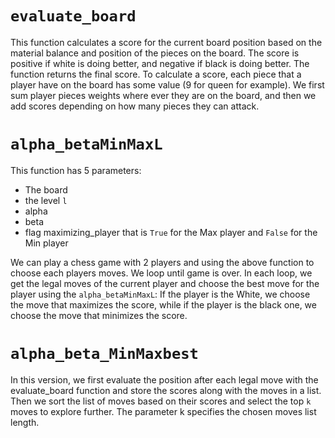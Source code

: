# `evaluate_board`

This function calculates a score for the
current board position based on the material balance and
position of the pieces on the board. The score is positive if
white is doing better, and negative if black is doing better.
The function returns the final score.
To calculate a score, each piece that a player have on the
board has some value (9 for queen for example). We first
sum player pieces weights where ever they are on the board,
and then we add scores depending on how many pieces they
can attack.

# `alpha_betaMinMaxL`

This function has 5 parameters:

- The board
- the level `l`
- alpha
- beta
- flag maximizing_player that is `True` for the Max player and `False` for the Min player

We can play a chess game with 2 players and using the above function to choose each players moves. We loop until game is over. In each loop, we get the legal moves of the current player and choose the best move for the player using the `alpha_betaMinMaxL`: If the player is the White, we choose the move that maximizes the score, while if the player is the black one, we choose the move that minimizes the score.

# `alpha_beta_MinMaxbest`

In this version, we first evaluate the position after each legal move with the evaluate_board function and store the scores along with the moves in a list. Then we sort the list of moves based on their scores and select the top `k` moves to explore further. The parameter k specifies the chosen moves list length.
